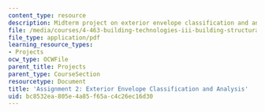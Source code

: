 ```yaml
---
content_type: resource
description: Midterm project on exterior envelope classification and analysis.
file: /media/courses/4-463-building-technologies-iii-building-structural-systems-ii-fall-2002/bc8532ea805e4a85f65ac4c26ec16d30_project.pdf
file_type: application/pdf
learning_resource_types:
- Projects
ocw_type: OCWFile
parent_title: Projects
parent_type: CourseSection
resourcetype: Document
title: 'Assignment 2: Exterior Envelope Classification and Analysis'
uid: bc8532ea-805e-4a85-f65a-c4c26ec16d30
---
```

